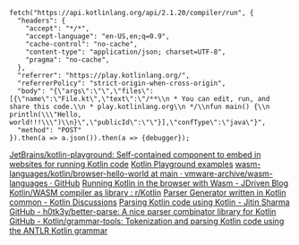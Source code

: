 ```
fetch("https://api.kotlinlang.org/api/2.1.20/compiler/run", {
  "headers": {
    "accept": "*/*",
    "accept-language": "en-US,en;q=0.9",
    "cache-control": "no-cache",
    "content-type": "application/json; charset=UTF-8",
    "pragma": "no-cache",
  },
  "referrer": "https://play.kotlinlang.org/",
  "referrerPolicy": "strict-origin-when-cross-origin",
  "body": "{\"args\":\"\",\"files\":[{\"name\":\"File.kt\",\"text\":\"/**\\n * You can edit, run, and share this code.\\n * play.kotlinlang.org\\n */\\nfun main() {\\n    println(\\\"Hello, world!!!\\\")\\n}\",\"publicId\":\"\"}],\"confType\":\"java\"}",
  "method": "POST"
}).then(a => a.json()).then(a => {debugger});
```
[JetBrains/kotlin-playground: Self-contained component to embed in websites for running Kotlin code](https://github.com/JetBrains/kotlin-playground)
[Kotlin Playground examples](https://jetbrains.github.io/kotlin-playground/examples/)
[wasm-languages/kotlin/browser-hello-world at main · vmware-archive/wasm-languages · GitHub](https://github.com/vmware-archive/wasm-languages/tree/main/kotlin/browser-hello-world)
[Running Kotlin in the browser with Wasm - JDriven Blog](https://jdriven.com/blog/2021/04/running-kotlin-in-the-browser-with-wasm)
[Kotlin/WASM compiler as library : r/Kotlin](https://www.reddit.com/r/Kotlin/comments/z5t5hx/kotlinwasm_compiler_as_library/?rdt=52057)
[Parser Generator written in Kotlin common - Kotlin Discussions](https://discuss.kotlinlang.org/t/parser-generator-written-in-kotlin-common/16913)
[Parsing Kotlin code using Kotlin - Jitin Sharma](https://jitinsharma.com/posts/parsing-kotlin-using-code-kotlin/)
[GitHub - h0tk3y/better-parse: A nice parser combinator library for Kotlin](https://github.com/h0tk3y/better-parse)
[GitHub - Kotlin/grammar-tools: Tokenization and parsing Kotlin code using the ANTLR Kotlin grammar](https://github.com/Kotlin/grammar-tools)

